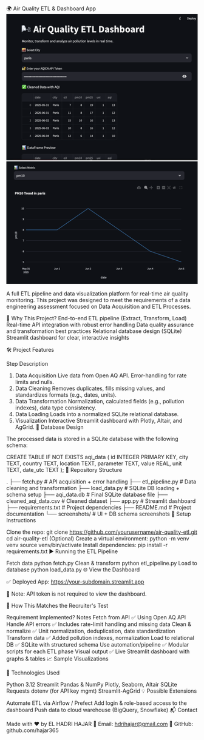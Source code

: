 🌍 Air Quality ETL & Dashboard App
![Dashboard Screenshot](ui.png)
![Pollution Chart](plot.png)


A full ETL pipeline and data visualization platform for real-time air quality monitoring. This project was designed to meet the requirements of a data engineering assessment focused on Data Acquisition and ETL Processes.

📌 Why This Project?
End-to-end ETL pipeline (Extract, Transform, Load)
Real-time API integration with robust error handling
Data quality assurance and transformation best practices
Relational database design (SQLite)
Streamlit dashboard for clear, interactive insights

🛠 Project Features

Step	Description
1. Data Acquisition	Live data from Open AQ API. Error-handling for rate limits and nulls.
2. Data Cleaning	Removes duplicates, fills missing values, and standardizes formats (e.g., dates, units).
3. Data Transformation	Normalization, calculated fields (e.g., pollution indexes), data type consistency.
4. Data Loading	Loads into a normalized SQLite relational database.
5. Visualization	Interactive Streamlit dashboard with Plotly, Altair, and AgGrid.
🧱 Database Design

The processed data is stored in a SQLite database with the following schema:

CREATE TABLE IF NOT EXISTS aqi_data (
    id INTEGER PRIMARY KEY,
    city TEXT,
    country TEXT,
    location TEXT,
    parameter TEXT,
    value REAL,
    unit TEXT,
    date_utc TEXT
);
📁 Repository Structure

.
├── fetch.py               # API acquisition + error handling
├── etl_pipeline.py        # Data cleaning and transformation
├── load_data.py           # SQLite DB loading + schema setup
├── aqi_data.db            # Final SQLite database file
├── cleaned_aqi_data.csv   # Cleaned dataset
├── app.py                 # Streamlit dashboard
├── requirements.txt       # Project dependencies
├── README.md              # Project documentation
└── screenshots/           # UI + DB schema screenshots
🚀 Setup Instructions

Clone the repo:
git clone https://github.com/yourusername/air-quality-etl.git
cd air-quality-etl
(Optional) Create a virtual environment:
python -m venv venv
source venv/bin/activate
Install dependencies:
pip install -r requirements.txt
▶️ Running the ETL Pipeline

Fetch data
python fetch.py
Clean & transform
python etl_pipeline.py
Load to database
python load_data.py
🌐 View the Dashboard

✅ Deployed App: https://your-subdomain.streamlit.app

📌 Note: API token is not required to view the dashboard.

🧪 How This Matches the Recruiter's Test

Requirement	Implemented?	Notes
Fetch from API	✅	Using Open AQ API
Handle API errors	✅	Includes rate-limit handling and missing data
Clean & normalize	✅	Unit normalization, deduplication, date standardization
Transform data	✅	Added pollution indexes, normalization
Load to relational DB	✅	SQLite with structured schema
Use automation/pipeline	✅	Modular scripts for each ETL phase
Visual output	✅	Live Streamlit dashboard with graphs & tables
📈 Sample Visualizations



🧠 Technologies Used

Python 3.12
Streamlit
Pandas & NumPy
Plotly, Seaborn, Altair
SQLite
Requests
dotenv (for API key mgmt)
Streamlit-AgGrid
💡 Possible Extensions

Automate ETL via Airflow / Prefect
Add login & role-based access to the dashboard
Push data to cloud warehouse (BigQuery, Snowflake)
📬 Contact

Made with ❤️ by EL HADRI HAJAR
📧 Email: hdrihajar@gmail.com
🔗 GitHub: github.com/hajar365

